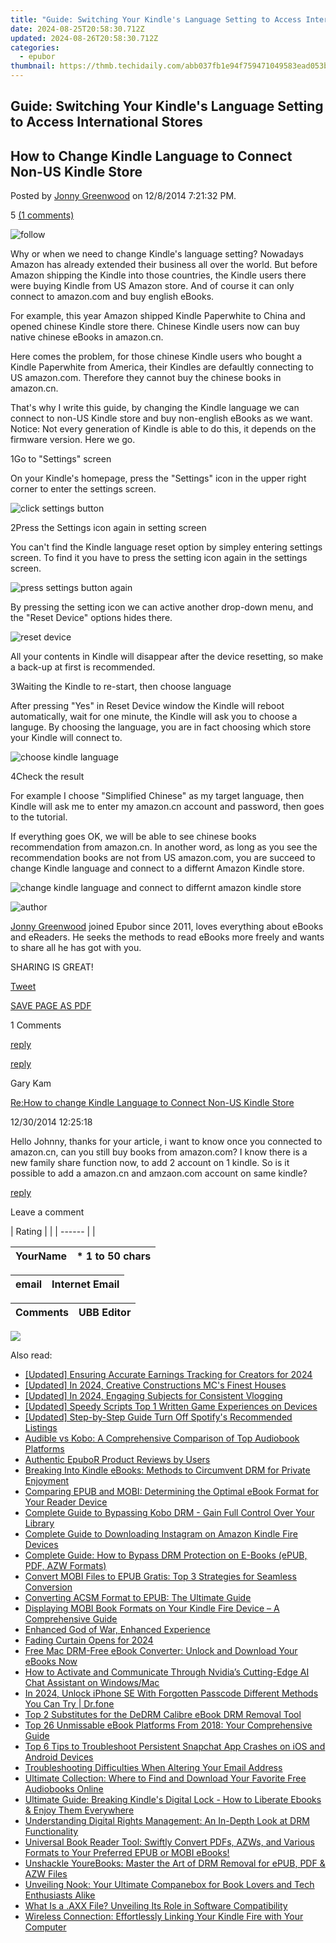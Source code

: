 ```yaml
---
title: "Guide: Switching Your Kindle's Language Setting to Access International Stores"
date: 2024-08-25T20:58:30.712Z
updated: 2024-08-26T20:58:30.712Z
categories:
  - epubor
thumbnail: https://thmb.techidaily.com/abb037fb1e94f759471049583ead053b2f01326e3a9eb41a58803887d90c7bef.jpg
---
```


## Guide: Switching Your Kindle's Language Setting to Access International Stores

## How to Change Kindle Language to Connect Non-US Kindle Store

Posted by [Jonny Greenwood](https://plus.google.com/u/0/+JonnyGreenwood999) on 12/8/2014 7:21:32 PM.

5 [(1 comments)](http://www.epubor.com/#comment-area) 



![follow](http://www.epubor.com/images/follow.png)

Why or when we need to change Kindle's language setting? Nowadays Amazon has already extended their business all over the world. But before Amazon shipping the Kindle into those countries, the Kindle users there were buying Kindle from US Amazon store. And of course it can only connect to amazon.com and buy english eBooks.

For example, this year Amazon shipped Kindle Paperwhite to China and opened chinese Kindle store there. Chinese Kindle users now can buy native chinese eBooks in amazon.cn. 

Here comes the problem, for those chinese Kindle users who bought a Kindle Paperwhite from America, their Kindles are defaultly connecting to US amazon.com. Therefore they cannot buy the chinese books in amazon.cn.

That's why I write this guide, by changing the Kindle language we can connect to non-US Kindle store and buy non-english eBooks as we want. Notice: Not every generation of Kindle is able to do this, it depends on the firmware version. Here we go.

1Go to "Settings" screen

On your Kindle's homepage, press the "Settings" icon in the upper right corner to enter the settings screen.

![click settings button](http://www.epubor.com/images/change-kindle-language-01.png)

2Press the Settings icon again in setting screen

You can't find the Kindle language reset option by simpley entering settings screen. To find it you have to press the setting icon again in the settings screen.

![press settings button again](http://www.epubor.com/images/change-kindle-language-02.png)

By pressing the setting icon we can active another drop-down menu, and the "Reset Device" options hides there. 

![reset device](http://www.epubor.com/images/change-kindle-language-03.png)

All your contents in Kindle will disappear after the device resetting, so make a back-up at first is recommended.

3Waiting the Kindle to re-start, then choose language

After pressing "Yes" in Reset Device window the Kindle will reboot automatically, wait for one minute, the Kindle will ask you to choose a languge. By choosing the language, you are in fact choosing which store your Kindle will connect to.

![choose kindle language](http://www.epubor.com/images/change-kindle-language-04.png)

4Check the result

For example I choose "Simplified Chinese" as my target language, then Kindle will ask me to enter my amazon.cn account and password, then goes to the tutorial.

If everything goes OK, we will be able to see chinese books recommendation from amazon.cn. In another word, as long as you see the recommendation books are not from US amazon.com, you are succeed to change Kindle language and connect to a differnt Amazon Kindle store.

![change kindle language and connect to differnt amazon kindle store](http://www.epubor.com/images/change-kindle-language-05.png)

![author](http://www.epubor.com/images/uppic/jonny.png)

[Jonny Greenwood](https://plus.google.com/u/0/+JonnyGreenwood999) joined Epubor since 2011, loves everything about eBooks and eReaders. He seeks the methods to read eBooks more freely and wants to share all he has got with you.

SHARING IS GREAT!

[Tweet](https://twitter.com/share) 

[SAVE PAGE AS PDF](https://tools.techidaily.com/epubor/products/) 



1 Comments

[reply](https://tools.techidaily.com/epubor/products/) 

[reply](https://tools.techidaily.com/epubor/products/) 

Gary Kam

[Re:How to change Kindle Language to Connect Non-US Kindle Store](https://tools.techidaily.com/epubor/products/)

12/30/2014 12:25:18

Hello Johnny, thanks for your article, i want to know once you connected to amazon.cn, can you still buy books from amazon.com? I know there is a new family share function now, to add 2 account on 1 kindle. So is it possible to add a amazon.cn and amzaon.com account on same kindle?

[reply](https://tools.techidaily.com/epubor/products/) 

Leave a comment

| Rating |  |
| ------ |  |

| YourName | \*  1 to 50 chars |
| -------- | ----------------- |

| email | Internet Email |
| ----- | -------------- |

| Comments | UBB Editor |
| -------- | ---------- |

<ins class="adsbygoogle"
     style="display:block"
     data-ad-format="autorelaxed"
     data-ad-client="ca-pub-7571918770474297"
     data-ad-slot="1223367746"></ins>



<ins class="adsbygoogle"
     style="display:block"
     data-ad-client="ca-pub-7571918770474297"
     data-ad-slot="8358498916"
     data-ad-format="auto"
     data-full-width-responsive="true"></ins>

<!-- affiliate ads begin -->
<a href="https://secure.2checkout.com/order/checkout.php?PRODS=4940312&QTY=1&AFFILIATE=108875&CART=1"><img src="https://secure.avangate.com/images/merchant/333ac5d90817d69113471fbb6e531bee/sps-partnership-728x90eng.png" border="0"></a>
<!-- affiliate ads end -->
<span class="atpl-alsoreadstyle">Also read:</span>
<div><ul>
<li><a href="https://facebook-video-share.techidaily.com/updated-ensuring-accurate-earnings-tracking-for-creators-for-2024/"><u>[Updated] Ensuring Accurate Earnings Tracking for Creators for 2024</u></a></li>
<li><a href="https://on-screen-recording.techidaily.com/updated-in-2024-creative-constructions-mcs-finest-houses/"><u>[Updated] In 2024, Creative Constructions  MC's Finest Houses</u></a></li>
<li><a href="https://facebook-record-videos.techidaily.com/updated-in-2024-engaging-subjects-for-consistent-vlogging/"><u>[Updated] In 2024, Engaging Subjects for Consistent Vlogging</u></a></li>
<li><a href="https://extra-guidance.techidaily.com/updated-speedy-scripts-top-1-written-game-experiences-on-devices/"><u>[Updated] Speedy Scripts  Top 1 Written Game Experiences on Devices</u></a></li>
<li><a href="https://article-tips.techidaily.com/updated-step-by-step-guide-turn-off-spotifys-recommended-listings/"><u>[Updated] Step-by-Step Guide  Turn Off Spotify's Recommended Listings</u></a></li>
<li><a href="https://discover-able.techidaily.com/audible-vs-kobo-a-comprehensive-comparison-of-top-audiobook-platforms/"><u>Audible vs Kobo: A Comprehensive Comparison of Top Audiobook Platforms</u></a></li>
<li><a href="https://discover-able.techidaily.com/authentic-epubor-product-reviews-by-users/"><u>Authentic EpuboR Product Reviews by Users</u></a></li>
<li><a href="https://discover-able.techidaily.com/breaking-into-kindle-ebooks-methods-to-circumvent-drm-for-private-enjoyment/"><u>Breaking Into Kindle eBooks: Methods to Circumvent DRM for Private Enjoyment</u></a></li>
<li><a href="https://discover-able.techidaily.com/comparing-epub-and-mobi-determining-the-optimal-ebook-format-for-your-reader-device/"><u>Comparing EPUB and MOBI: Determining the Optimal eBook Format for Your Reader Device</u></a></li>
<li><a href="https://discover-able.techidaily.com/complete-guide-to-bypassing-kobo-drm-gain-full-control-over-your-library/"><u>Complete Guide to Bypassing Kobo DRM - Gain Full Control Over Your Library</u></a></li>
<li><a href="https://discover-able.techidaily.com/complete-guide-to-downloading-instagram-on-amazon-kindle-fire-devices/"><u>Complete Guide to Downloading Instagram on Amazon Kindle Fire Devices</u></a></li>
<li><a href="https://discover-able.techidaily.com/complete-guide-how-to-bypass-drm-protection-on-e-books-epub-pdf-azw-formats/"><u>Complete Guide: How to Bypass DRM Protection on E-Books (ePUB, PDF, AZW Formats)</u></a></li>
<li><a href="https://discover-able.techidaily.com/convert-mobi-files-to-epub-gratis-top-3-strategies-for-seamless-conversion/"><u>Convert MOBI Files to EPUB Gratis: Top 3 Strategies for Seamless Conversion</u></a></li>
<li><a href="https://discover-able.techidaily.com/converting-acsm-format-to-epub-the-ultimate-guide/"><u>Converting ACSM Format to EPUB: The Ultimate Guide</u></a></li>
<li><a href="https://discover-able.techidaily.com/displaying-mobi-book-formats-on-your-kindle-fire-device-a-comprehensive-guide/"><u>Displaying MOBI Book Formats on Your Kindle Fire Device – A Comprehensive Guide</u></a></li>
<li><a href="https://network-issues.techidaily.com/enhanced-god-of-war-enhanced-experience/"><u>Enhanced God of War, Enhanced Experience</u></a></li>
<li><a href="https://fox-access.techidaily.com/fading-curtain-opens-for-2024/"><u>Fading Curtain Opens for 2024</u></a></li>
<li><a href="https://discover-able.techidaily.com/free-mac-drm-free-ebook-converter-unlock-and-download-your-ebooks-now/"><u>Free Mac DRM-Free eBook Converter: Unlock and Download Your eBooks Now</u></a></li>
<li><a href="https://tech-revival.techidaily.com/how-to-activate-and-communicate-through-nvidias-cutting-edge-ai-chat-assistant-on-windowsmac/"><u>How to Activate and Communicate Through Nvidia’s Cutting-Edge AI Chat Assistant on Windows/Mac</u></a></li>
<li><a href="https://iphone-unlock.techidaily.com/in-2024-unlock-iphone-se-with-forgotten-passcode-different-methods-you-can-try-drfone-by-drfone-ios/"><u>In 2024, Unlock iPhone SE With Forgotten Passcode Different Methods You Can Try | Dr.fone</u></a></li>
<li><a href="https://discover-able.techidaily.com/top-2-substitutes-for-the-dedrm-calibre-ebook-drm-removal-tool/"><u>Top 2 Substitutes for the DeDRM Calibre eBook DRM Removal Tool</u></a></li>
<li><a href="https://discover-able.techidaily.com/top-26-unmissable-ebook-platforms-from-2018-your-comprehensive-guide/"><u>Top 26 Unmissable eBook Platforms From 2018: Your Comprehensive Guide</u></a></li>
<li><a href="https://os-tips.techidaily.com/top-6-tips-to-troubleshoot-persistent-snapchat-app-crashes-on-ios-and-android-devices/"><u>Top 6 Tips to Troubleshoot Persistent Snapchat App Crashes on iOS and Android Devices</u></a></li>
<li><a href="https://discover-able.techidaily.com/troubleshooting-difficulties-when-altering-your-email-address/"><u>Troubleshooting Difficulties When Altering Your Email Address</u></a></li>
<li><a href="https://discover-able.techidaily.com/ultimate-collection-where-to-find-and-download-your-favorite-free-audiobooks-online/"><u>Ultimate Collection: Where to Find and Download Your Favorite Free Audiobooks Online</u></a></li>
<li><a href="https://discover-able.techidaily.com/ultimate-guide-breaking-kindles-digital-lock-how-to-liberate-ebooks-and-enjoy-them-everywhere/"><u>Ultimate Guide: Breaking Kindle's Digital Lock - How to Liberate Ebooks & Enjoy Them Everywhere</u></a></li>
<li><a href="https://discover-able.techidaily.com/understanding-digital-rights-management-an-in-depth-look-at-drm-functionality/"><u>Understanding Digital Rights Management: An In-Depth Look at DRM Functionality</u></a></li>
<li><a href="https://discover-able.techidaily.com/universal-book-reader-tool-swiftly-convert-pdfs-azws-and-various-formats-to-your-preferred-epub-or-mobi-ebooks/"><u>Universal Book Reader Tool: Swiftly Convert PDFs, AZWs, and Various Formats to Your Preferred EPUB or MOBI eBooks!</u></a></li>
<li><a href="https://discover-able.techidaily.com/unshackle-yourebooks-master-the-art-of-drm-removal-for-epub-pdf-and-azw-files/"><u>Unshackle YoureBooks: Master the Art of DRM Removal for ePUB, PDF & AZW Files</u></a></li>
<li><a href="https://discover-able.techidaily.com/unveiling-nook-your-ultimate-companebox-for-book-lovers-and-tech-enthusiasts-alike/"><u>Unveiling Nook: Your Ultimate Companebox for Book Lovers and Tech Enthusiasts Alike</u></a></li>
<li><a href="https://discover-able.techidaily.com/what-is-a-axx-file-unveiling-its-role-in-software-compatibility/"><u>What Is a .AXX File? Unveiling Its Role in Software Compatibility</u></a></li>
<li><a href="https://discover-able.techidaily.com/wireless-connection-effortlessly-linking-your-kindle-fire-with-your-computer/"><u>Wireless Connection: Effortlessly Linking Your Kindle Fire with Your Computer</u></a></li>
</ul></div>
